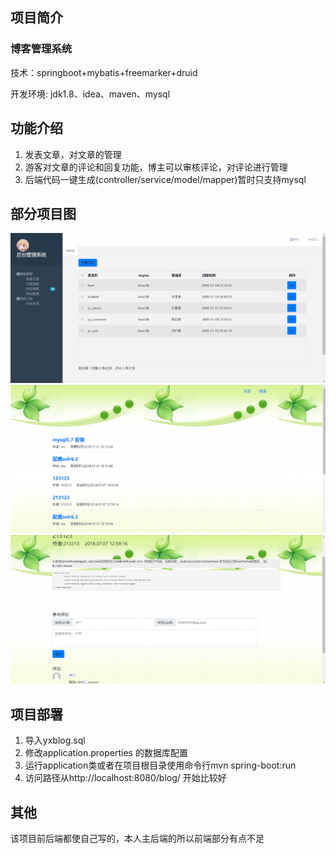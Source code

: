 ## 项目简介

### 博客管理系统

技术：springboot+mybatis+freemarker+druid

开发环境: jdk1.8、idea、maven、mysql

## 功能介绍
1.  发表文章，对文章的管理
2.  游客对文章的评论和回复功能，博主可以审核评论，对评论进行管理
3.  后端代码一键生成(controller/service/model/mapper)暂时只支持mysql

## 部分项目图
![Image text](https://github.com/dreamlandfeeling/blog/blob/master/img-folder/admin.png)
![Image text](https://github.com/dreamlandfeeling/blog/blob/master/img-folder/blog.png)
![Image text](https://github.com/dreamlandfeeling/blog/blob/master/img-folder/blog_article.png)

## 项目部署
1.	导入yxblog.sql
2.	修改application.properties 的数据库配置
3.	运行application类或者在项目根目录使用命令行mvn spring-boot:run
4.	访问路径从http://localhost:8080/blog/  开始比较好






   

## 其他
该项目前后端都使自己写的，本人主后端的所以前端部分有点不足
